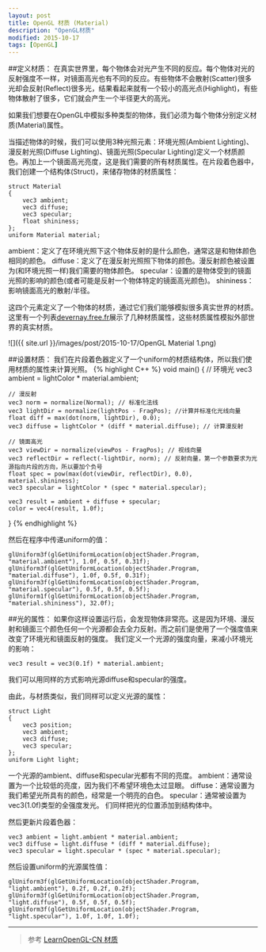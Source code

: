 ```yaml
---
layout: post
title: OpenGL 材质 (Material)
description: "OpenGL材质"
modified: 2015-10-17
tags: [OpenGL]
---
```


##定义材质：
在真实世界里，每个物体会对光产生不同的反应。每个物体对光的反射强度不一样，对镜面高光也有不同的反应。有些物体不会散射(Scatter)很多光却会反射(Reflect)很多光，结果看起来就有一个较小的高光点(Highlight)，有些物体散射了很多，它们就会产生一个半径更大的高光。

如果我们想要在OpenGL中模拟多种类型的物体，我们必须为每个物体分别定义材质(Material)属性。

当描述物体的时候，我们可以使用3种光照元素：环境光照(Ambient Lighting)、漫反射光照(Diffuse Lighting)、镜面光照(Specular Lighting)定义一个材质颜色。再加上一个镜面高光亮度，这是我们需要的所有材质属性。在片段着色器中，我们创建一个结构体(Struct)，来储存物体的材质属性：

    struct Material
    {
        vec3 ambient;
        vec3 diffuse;
        vec3 specular;
        float shininess;
    };
    uniform Material material;

ambient：定义了在环境光照下这个物体反射的是什么颜色，通常这是和物体颜色相同的颜色。
diffuse：定义了在漫反射光照照下物体的颜色。漫反射颜色被设置为(和环境光照一样)我们需要的物体颜色。
specular：设置的是物体受到的镜面光照的影响的颜色(或者可能是反射一个物体特定的镜面高光颜色)。
shininess：影响镜面高光的散射/半径。

这四个元素定义了一个物体的材质，通过它们我们能够模拟很多真实世界的材质。
这里有一个列表[devernay.free.fr](http://devernay.free.fr/cours/opengl/materials.html)展示了几种材质属性，这些材质属性模拟外部世界的真实材质。

![]({{ site.url }}/images/post/2015-10-17/OpenGL Material 1.png)


##设置材质：
我们在片段着色器定义了一个uniform的材质结构体，所以我们使用材质的属性来计算光照。
{% highlight C++ %}
void main()
{
    // 环境光
    vec3 ambient = lightColor * material.ambient;

    // 漫反射
    vec3 norm = normalize(Normal); // 标准化法线
    vec3 lightDir = normalize(lightPos - FragPos); //计算并标准化光线向量
    float diff = max(dot(norm, lightDir), 0.0);
    vec3 diffuse = lightColor * (diff * material.diffuse); // 计算漫反射

    // 镜面高光
    vec3 viewDir = normalize(viewPos - FragPos); // 视线向量
    vec3 reflectDir = reflect(-lightDir, norm); // 反射向量，第一个参数要求为光源指向片段的方向，所以要加个负号
    float spec = pow(max(dot(viewDir, reflectDir), 0.0), material.shininess);
    vec3 specular = lightColor * (spec * material.specular);
    
    vec3 result = ambient + diffuse + specular;
    color = vec4(result, 1.0f);
}
{% endhighlight %}

然后在程序中传递uniform的值：

    glUniform3f(glGetUniformLocation(objectShader.Program, "material.ambient"), 1.0f, 0.5f, 0.31f);
    glUniform3f(glGetUniformLocation(objectShader.Program, "material.diffuse"), 1.0f, 0.5f, 0.31f);
    glUniform3f(glGetUniformLocation(objectShader.Program, "material.specular"), 0.5f, 0.5f, 0.5f);
    glUniform1f(glGetUniformLocation(objectShader.Program, "material.shininess"), 32.0f);


##光的属性：
如果你这样设置运行后，会发现物体非常亮。这是因为环境、漫反射和镜面三个颜色任何一个光源都会去全力反射。而之前们是使用了一个强度值来改变了环境光和镜面反射的强度。
我们定义一个光源的强度向量，来减小环境光的影响：

    vec3 result = vec3(0.1f) * material.ambient;

我们可以用同样的方式影响光源diffuse和specular的强度。

由此，与材质类似，我们同样可以定义光源的属性：

    struct Light
    {
        vec3 position;
        vec3 ambient;
        vec3 diffuse;
        vec3 specular;
    };
    uniform Light light;


一个光源的ambient、diffuse和specular光都有不同的亮度。
ambient：通常设置为一个比较低的亮度，因为我们不希望环境色太过显眼。
diffuse：通常设置为我们希望光所具有的颜色，经常是一个明亮的白色。
specular：通常被设置为vec3(1.0f)类型的全强度发光。
们同样把光的位置添加到结构体中。

然后更新片段着色器：

    vec3 ambient = light.ambient * material.ambient;
    vec3 diffuse = light.diffuse * (diff * material.diffuse);
    vec3 specular = light.specular * (spec * material.specular);


然后设置uniform的光源属性值：

    glUniform3f(glGetUniformLocation(objectShader.Program, "light.ambient"), 0.2f, 0.2f, 0.2f);
    glUniform3f(glGetUniformLocation(objectShader.Program, "light.diffuse"), 0.5f, 0.5f, 0.5f);
    glUniform3f(glGetUniformLocation(objectShader.Program, "light.specular"), 1.0f, 1.0f, 1.0f);


---
> 参考
[LearnOpenGL-CN 材质](http://learnopengl-cn.readthedocs.org/zh/latest/02%20Lighting/03%20Materials/)